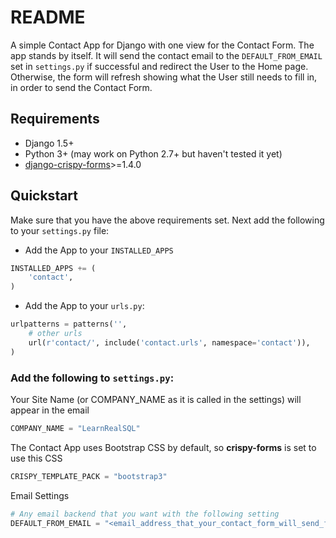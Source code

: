 # README

A simple Contact App for Django with one view for the Contact Form. The app stands by itself. It will
send the contact email to the ``DEFAULT_FROM_EMAIL`` set in ``settings.py`` if successful and redirect the User
to the Home page. Otherwise, the form will refresh showing what the User still needs to fill in, in order 
to send the Contact Form.

## Requirements
* Django 1.5+
* Python 3+ (may work on Python 2.7+ but haven't tested it yet)
* [django-crispy-forms](https://github.com/maraujop/django-crispy-forms)>=1.4.0

## Quickstart
Make sure that you have the above requirements set. Next add the following to your ``settings.py`` file:

* Add the App to your ``INSTALLED_APPS``
```python
INSTALLED_APPS += (
    'contact',
)
```

* Add the App to your ``urls.py``:
```python
urlpatterns = patterns('',
	# other urls
    url(r'contact/', include('contact.urls', namespace='contact')),
)
```

### Add the following to ``settings.py``:

Your Site Name (or COMPANY_NAME as it is called in the settings) will appear in the email
```python
COMPANY_NAME = "LearnRealSQL"
```

The Contact App uses Bootstrap CSS by default, so **crispy-forms** is set to use this CSS
```python
CRISPY_TEMPLATE_PACK = "bootstrap3"
```

Email Settings
```python
# Any email backend that you want with the following setting
DEFAULT_FROM_EMAIL = "<email_address_that_your_contact_form_will_send_from"
```
